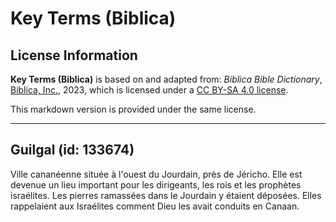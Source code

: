 # Key Terms (Biblica)

## License Information

**Key Terms (Biblica)** is based on and adapted from: _Biblica Bible Dictionary_, [Biblica, Inc.](https://www.biblica.com/), 2023, which is licensed under a [CC BY-SA 4.0 license](https://creativecommons.org/licenses/by-sa/4.0/legalcode.en).

This markdown version is provided under the same license.



--------------------------------

## Guilgal (id: 133674)

Ville cananéenne située à l'ouest du Jourdain, près de Jéricho. Elle est devenue un lieu important pour les dirigeants, les rois et les prophètes israélites. Les pierres ramassées dans le Jourdain y étaient déposées. Elles rappelaient aux Israélites comment Dieu les avait conduits en Canaan.


